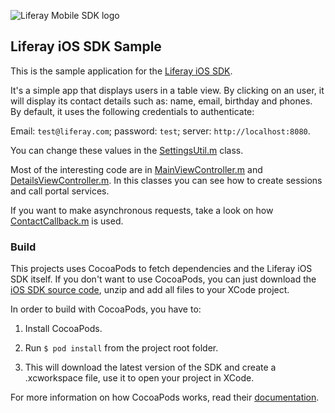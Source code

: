 ![Liferay Mobile SDK logo](https://github.com/liferay/liferay-mobile-sdk/raw/master/logo.png)

## Liferay iOS SDK Sample

This is the sample application for the [Liferay iOS SDK](https://github.com/liferay/liferay-mobile-sdk/tree/master/ios).

It's a simple app that displays users in a table view. By clicking on an user, it will display its contact details such as: name, email, birthday and phones. By default, it uses the following credentials to authenticate:

Email: `test@liferay.com`; password: `test`; server: `http://localhost:8080`.

You can change these values in the [SettingsUtil.m](Util/SettingsUtil.m) class.

Most of the interesting code are in [MainViewController.m](Controller/MainViewController.m) and [DetailsViewController.m](Controller/DetailsViewController.m). In this classes you can see how to create sessions and call portal services.

If you want to make asynchronous requests, take a look on how [ContactCallback.m](Callback/ContactCallback.m) is used.

### Build

This projects uses CocoaPods to fetch dependencies and the Liferay iOS SDK itself. If you don't want to use CocoaPods, you can just download the [iOS SDK source code](https://github.com/liferay/liferay-mobile-sdk/releases), unzip and add all files to your XCode project.

In order to build with CocoaPods, you have to:

1. Install CocoaPods.

2. Run `$ pod install` from the project root folder.

3. This will download the latest version of the SDK and create a .xcworkspace
file, use it to open your project in XCode.

For more information on how CocoaPods works, read their
[documentation](http://guides.cocoapods.org/using/index.html).
